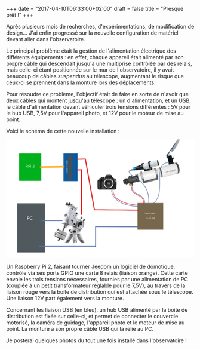 +++
date = "2017-04-10T06:33:00+02:00"
draft = false
title = "Presque prêt !"
+++

Après plusieurs mois de recherches, d'expérimentations, de modification de design... J'ai enfin progressé sur la nouvelle configuration de matériel devant aller dans l'observatoire.

Le principal problème était la gestion de l'alimentation électrique des différents équipements : en effet, chaque appareil était alimenté par son propre câble qui descendait jusqu'à une multiprise contrôlée par des relais, mais celle-ci étant positionnée sur le mur de l'observatoire, il y avait beaucoup de câbles _suspendus_ au télescope, augmentant le risque que ceux-ci se prennent dans la monture lors des déplacements.

Pour résoudre ce problème, l'objectif était de faire en sorte de n'avoir que deux câbles qui montent jusqu'au télescope : un d'alimentation, et un USB, le câble d'alimentation devant véhiculer trois tensions différentes : 5V pour le hub USB, 7,5V pour l'appareil photo, et 12V pour le moteur de mise au point.

Voici le schéma de cette nouvelle installation :

[<img src="/images/sothisv2_schema.png?v=2" style="width: 800px !important">](/images/sothisv2_schema.png?v=2)

Un Raspberry Pi 2, faisant tourner [Jeedom](https://www.jeedom.com/) un logiciel de domotique, contrôle via ses ports GPIO une carte 8 relais (liaison orange). Cette carte envoie les trois tensions nécessaires, fournies par une alimentation de PC (couplée à un petit transformateur réglable pour le 7,5V), au travers de la liaison rouge vers la boite de distribution qui est attachée sous le télescope. Une liaison 12V part également vers la monture.

Concernant les liaison USB (en bleu), un hub USB alimenté par la boite de distribution est fixée sur celle-ci, et permet de connecter le couvercle motorisé, la caméra de guidage, l'appareil photo et le moteur de mise au point. La monture a son propre câble USB qui la relie au PC.

Je posterai quelques photos du tout une fois installé dans l'observatoire !
